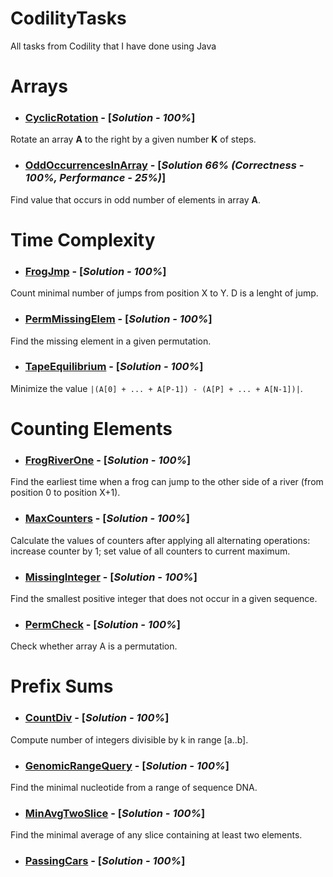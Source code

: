 # **CodilityTasks**
All tasks from Codility that I have done using Java

# Arrays

* ### [CyclicRotation](https://app.codility.com/programmers/lessons/2-arrays/cyclic_rotation/) - [***Solution - 100%***]
Rotate an array **A** to the right by a given number **K** of steps.


* ### [OddOccurrencesInArray](https://app.codility.com/programmers/lessons/2-arrays/odd_occurrences_in_array/) - [***Solution 66% (Correctness - 100%, Performance - 25%)***]
Find value that occurs in odd number of elements in array **A**.

# Time Complexity

* ### [FrogJmp](https://app.codility.com/programmers/lessons/3-time_complexity/frog_jmp/) - [***Solution - 100%***]
Count minimal number of jumps from position X to Y. D is a lenght of jump.

* ### [PermMissingElem](https://app.codility.com/programmers/lessons/3-time_complexity/perm_missing_elem/) - [***Solution - 100%***]
Find the missing element in a given permutation.

* ### [TapeEquilibrium](https://app.codility.com/programmers/lessons/3-time_complexity/tape_equilibrium/) - [***Solution - 100%***]
Minimize the value ``` |(A[0] + ... + A[P-1]) - (A[P] + ... + A[N-1])| ```.

# Counting Elements

* ### [FrogRiverOne](https://app.codility.com/programmers/lessons/4-counting_elements/frog_river_one/) - [***Solution - 100%***]
Find the earliest time when a frog can jump to the other side of a river (from position 0 to position X+1).

* ### [MaxCounters](https://app.codility.com/programmers/lessons/4-counting_elements/max_counters/) - [***Solution - 100%***]
Calculate the values of counters after applying all alternating operations: increase counter by 1; set value of all counters to current maximum.

* ### [MissingInteger](https://app.codility.com/programmers/lessons/4-counting_elements/missing_integer/) - [***Solution - 100%***]
Find the smallest positive integer that does not occur in a given sequence.

* ### [PermCheck](https://app.codility.com/programmers/lessons/4-counting_elements/perm_check/) - [***Solution - 100%***]
Check whether array A is a permutation.

# Prefix Sums

* ### [CountDiv](https://app.codility.com/programmers/lessons/5-prefix_sums/count_div/) - [***Solution - 100%***]
Compute number of integers divisible by k in range [a..b].

* ### [GenomicRangeQuery](https://app.codility.com/programmers/lessons/5-prefix_sums/genomic_range_query/) - [***Solution - 100%***]
Find the minimal nucleotide from a range of sequence DNA.

* ### [MinAvgTwoSlice](https://app.codility.com/programmers/lessons/5-prefix_sums/min_avg_two_slice/) - [***Solution - 100%***]
Find the minimal average of any slice containing at least two elements.
 
* ### [PassingCars](https://app.codility.com/programmers/lessons/5-prefix_sums/passing_cars/) - [***Solution - 100%***]
